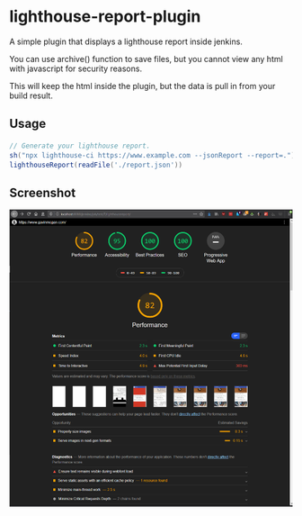 # lighthouse-report-plugin

A simple plugin that displays a lighthouse report inside jenkins.

You can use archive() function to save files, but you cannot view any html with javascript for security reasons.

This will keep the html inside the plugin, but the data is pull in from your build result.

## Usage

```groovy
// Generate your lighthouse report. 
sh("npx lighthouse-ci https://www.example.com --jsonReport --report=.")
lighthouseReport(readFile('./report.json'))
```

## Screenshot

![Screenshot](./screenshot.png)
